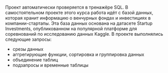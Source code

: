 Проект автоматически проверяется в тренажёре SQL. В самостоятельном проекте этого курса работа идёт с базой данных, которая хранит информацию о венчурных фондах и инвестициях в компании-стартапы. Эта база данных основана на датасете Startup Investments, опубликованном на популярной платформе для соревнований по исследованию данных Kaggle.
В проекте выполнялись следующие запросы:
- срезы данных
- аггрегирующие функции, сортировка и группировка данных
- объединение таблиц
- подзапросы и временные таблицы
